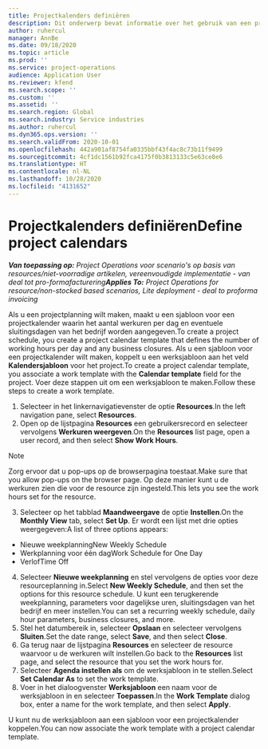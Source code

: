 ```yaml
---
title: Projectkalenders definiëren
description: Dit onderwerp bevat informatie over het gebruik van een projectkalender om de projectplanning bij te houden.
author: ruhercul
manager: AnnBe
ms.date: 09/18/2020
ms.topic: article
ms.prod: ''
ms.service: project-operations
audience: Application User
ms.reviewer: kfend
ms.search.scope: ''
ms.custom: ''
ms.assetid: ''
ms.search.region: Global
ms.search.industry: Service industries
ms.author: ruhercul
ms.dyn365.ops.version: ''
ms.search.validFrom: 2020-10-01
ms.openlocfilehash: 442a901af8754fa0335bbf43f4ac8c73b11f9499
ms.sourcegitcommit: 4cf1dc1561b92fca4175f0b3813133c5e63ce8e6
ms.translationtype: HT
ms.contentlocale: nl-NL
ms.lasthandoff: 10/28/2020
ms.locfileid: "4131652"
---
```

# <a name="define-project-calendars"></a><span data-ttu-id="b037b-103">Projectkalenders definiëren</span><span class="sxs-lookup"><span data-stu-id="b037b-103">Define project calendars</span></span>

<span data-ttu-id="b037b-104">_**Van toepassing op:** Project Operations voor scenario's op basis van resources/niet-voorradige artikelen, vereenvoudigde implementatie - van deal tot pro-formafacturering_</span><span class="sxs-lookup"><span data-stu-id="b037b-104">_**Applies To:** Project Operations for resource/non-stocked based scenarios, Lite deployment - deal to proforma invoicing_</span></span>

<span data-ttu-id="b037b-105">Als u een projectplanning wilt maken, maakt u een sjabloon voor een projectkalender waarin het aantal werkuren per dag en eventuele sluitingsdagen van het bedrijf worden aangegeven.</span><span class="sxs-lookup"><span data-stu-id="b037b-105">To create a project schedule, you create a project calendar template that defines the number of working hours per day and any business closures.</span></span> <span data-ttu-id="b037b-106">Als u een sjabloon voor een projectkalender wilt maken, koppelt u een werksjabloon aan het veld **Kalendersjabloon** voor het project.</span><span class="sxs-lookup"><span data-stu-id="b037b-106">To create a project calendar template, you associate a work template with the **Calendar template** field for the project.</span></span> <span data-ttu-id="b037b-107">Voer deze stappen uit om een werksjabloon te maken.</span><span class="sxs-lookup"><span data-stu-id="b037b-107">Follow these steps to create a work template.</span></span>

1. <span data-ttu-id="b037b-108">Selecteer in het linkernavigatievenster de optie **Resources**.</span><span class="sxs-lookup"><span data-stu-id="b037b-108">In the left navigation pane, select **Resources**.</span></span> 
2. <span data-ttu-id="b037b-109">Open op de lijstpagina **Resources** een gebruikersrecord en selecteer vervolgens **Werkuren weergeven**.</span><span class="sxs-lookup"><span data-stu-id="b037b-109">On the **Resources** list page, open a user record, and then select **Show Work Hours**.</span></span>

  > [!NOTE]
  > <span data-ttu-id="b037b-110">Zorg ervoor dat u pop-ups op de browserpagina toestaat.</span><span class="sxs-lookup"><span data-stu-id="b037b-110">Make sure that you allow pop-ups on the browser page.</span></span> <span data-ttu-id="b037b-111">Op deze manier kunt u de werkuren zien die voor de resource zijn ingesteld.</span><span class="sxs-lookup"><span data-stu-id="b037b-111">This lets you see the work hours set for the resource.</span></span>
  
3. <span data-ttu-id="b037b-112">Selecteer op het tabblad **Maandweergave** de optie **Instellen**.</span><span class="sxs-lookup"><span data-stu-id="b037b-112">On the **Monthly View** tab, select **Set Up**.</span></span> <span data-ttu-id="b037b-113">Er wordt een lijst met drie opties weergegeven:</span><span class="sxs-lookup"><span data-stu-id="b037b-113">A list of three options appears:</span></span> 

  - <span data-ttu-id="b037b-114">Nieuwe weekplanning</span><span class="sxs-lookup"><span data-stu-id="b037b-114">New Weekly Schedule</span></span>
  - <span data-ttu-id="b037b-115">Werkplanning voor één dag</span><span class="sxs-lookup"><span data-stu-id="b037b-115">Work Schedule for One Day</span></span>
  - <span data-ttu-id="b037b-116">Verlof</span><span class="sxs-lookup"><span data-stu-id="b037b-116">Time Off</span></span>

4. <span data-ttu-id="b037b-117">Selecteer **Nieuwe weekplanning** en stel vervolgens de opties voor deze resourceplanning in.</span><span class="sxs-lookup"><span data-stu-id="b037b-117">Select **New Weekly Schedule**, and then set the options for this resource schedule.</span></span> <span data-ttu-id="b037b-118">U kunt een terugkerende weekplanning, parameters voor dagelijkse uren, sluitingsdagen van het bedrijf en meer instellen.</span><span class="sxs-lookup"><span data-stu-id="b037b-118">You can set a recurring weekly schedule, daily hour parameters, business closures, and more.</span></span>
5. <span data-ttu-id="b037b-119">Stel het datumbereik in, selecteer **Opslaan** en selecteer vervolgens **Sluiten**.</span><span class="sxs-lookup"><span data-stu-id="b037b-119">Set the date range, select **Save**, and then select **Close**.</span></span> 
6. <span data-ttu-id="b037b-120">Ga terug naar de lijstpagina **Resources** en selecteer de resource waarvoor u de werkuren wilt instellen.</span><span class="sxs-lookup"><span data-stu-id="b037b-120">Go back to the **Resources** list page, and select the resource that you set the work hours for.</span></span> 
7. <span data-ttu-id="b037b-121">Selecteer **Agenda instellen als** om de werksjabloon in te stellen.</span><span class="sxs-lookup"><span data-stu-id="b037b-121">Select **Set Calendar As** to set the work template.</span></span> 
8. <span data-ttu-id="b037b-122">Voer in het dialoogvenster **Werksjabloon** een naam voor de werksjabloon in en selecteer **Toepassen**.</span><span class="sxs-lookup"><span data-stu-id="b037b-122">In the **Work Template** dialog box, enter a name for the work template, and then select **Apply**.</span></span> 

<span data-ttu-id="b037b-123">U kunt nu de werksjabloon aan een sjabloon voor een projectkalender koppelen.</span><span class="sxs-lookup"><span data-stu-id="b037b-123">You can now associate the work template with a project calendar template.</span></span>

